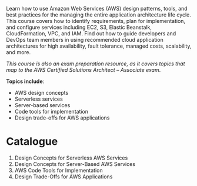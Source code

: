 Learn how to use Amazon Web Services (AWS) design patterns, tools, and best practices for the managing the entire application architecture life cycle. This course covers how to identify requirements, plan for implementation, and configure services including EC2, S3, Elastic Beanstalk, CloudFormation, VPC, and IAM. Find out how to guide developers and DevOps team members in using recommended cloud application architectures for high availability, fault tolerance, managed costs, scalability, and more.

*This course is also an exam preparation resource, as it covers topics that map to the AWS Certified Solutions Architect – Associate exam*.

**Topics include**:
- AWS design concepts
- Serverless services
- Server-based services
- Code tools for implementation
- Design trade-offs for AWS applications

# Catalogue
1. Design Concepts for Serverless AWS Services
2. Design Concepts for Server-Based AWS Services
3. AWS Code Tools for Implementation
4. Design Trade-Offs for AWS Applications
